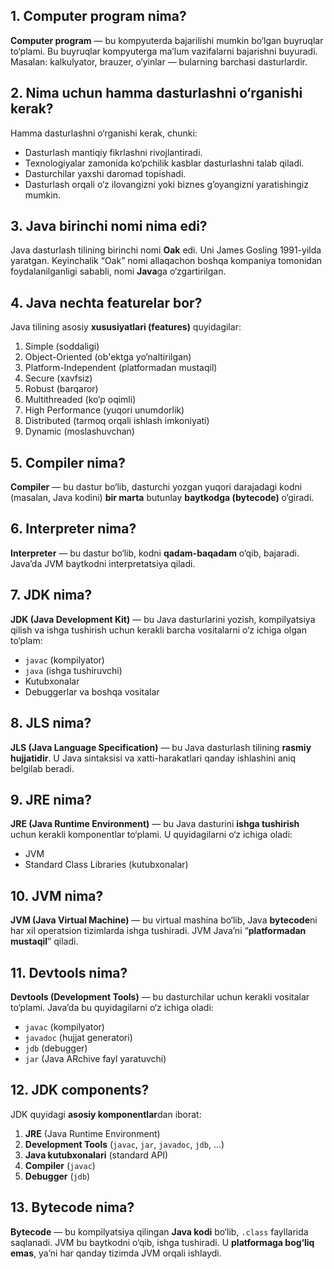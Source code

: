 
## 1. Computer program nima?
**Computer program** — bu kompyuterda bajarilishi mumkin bo‘lgan buyruqlar to‘plami. Bu buyruqlar kompyuterga ma’lum vazifalarni bajarishni buyuradi. Masalan: kalkulyator, brauzer, o‘yinlar — bularning barchasi dasturlardir.

## 2. Nima uchun hamma dasturlashni o‘rganishi kerak?
Hamma dasturlashni o‘rganishi kerak, chunki:
- Dasturlash mantiqiy fikrlashni rivojlantiradi.
- Texnologiyalar zamonida ko‘pchilik kasblar dasturlashni talab qiladi.
- Dasturchilar yaxshi daromad topishadi.
- Dasturlash orqali o‘z ilovangizni yoki biznes g’oyangizni yaratishingiz mumkin.

## 3. Java birinchi nomi nima edi?
Java dasturlash tilining birinchi nomi **Oak** edi. Uni James Gosling 1991-yilda yaratgan. Keyinchalik “Oak” nomi allaqachon boshqa kompaniya tomonidan foydalanilganligi sababli, nomi **Java**ga o‘zgartirilgan.

## 4. Java nechta featurelar bor?
Java tilining asosiy **xususiyatlari (features)** quyidagilar:
1. Simple (soddaligi)
2. Object-Oriented (ob'ektga yo‘naltirilgan)
3. Platform-Independent (platformadan mustaqil)
4. Secure (xavfsiz)
5. Robust (barqaror)
6. Multithreaded (ko‘p oqimli)
7. High Performance (yuqori unumdorlik)
8. Distributed (tarmoq orqali ishlash imkoniyati)
9. Dynamic (moslashuvchan)

## 5. Compiler nima?
**Compiler** — bu dastur bo‘lib, dasturchi yozgan yuqori darajadagi kodni (masalan, Java kodini) **bir marta** butunlay **baytkodga (bytecode)** o‘giradi.

## 6. Interpreter nima?
**Interpreter** — bu dastur bo‘lib, kodni **qadam-baqadam** o‘qib, bajaradi. Java’da JVM baytkodni interpretatsiya qiladi.

## 7. JDK nima?
**JDK (Java Development Kit)** — bu Java dasturlarini yozish, kompilyatsiya qilish va ishga tushirish uchun kerakli barcha vositalarni o‘z ichiga olgan to‘plam:
- `javac` (kompilyator)
- `java` (ishga tushiruvchi)
- Kutubxonalar
- Debuggerlar va boshqa vositalar

## 8. JLS nima?
**JLS (Java Language Specification)** — bu Java dasturlash tilining **rasmiy hujjatidir**. U Java sintaksisi va xatti-harakatlari qanday ishlashini aniq belgilab beradi.

## 9. JRE nima?
**JRE (Java Runtime Environment)** — bu Java dasturini **ishga tushirish** uchun kerakli komponentlar to‘plami. U quyidagilarni o‘z ichiga oladi:
- JVM
- Standard Class Libraries (kutubxonalar)

## 10. JVM nima?
**JVM (Java Virtual Machine)** — bu virtual mashina bo‘lib, Java **bytecode**ni har xil operatsion tizimlarda ishga tushiradi. JVM Java’ni “**platformadan mustaqil**” qiladi.

## 11. Devtools nima?
**Devtools (Development Tools)** — bu dasturchilar uchun kerakli vositalar to‘plami. Java’da bu quyidagilarni o‘z ichiga oladi:
- `javac` (kompilyator)
- `javadoc` (hujjat generatori)
- `jdb` (debugger)
- `jar` (Java ARchive fayl yaratuvchi)

## 12. JDK components?
JDK quyidagi **asosiy komponentlar**dan iborat:
1. **JRE** (Java Runtime Environment)
2. **Development Tools** (`javac`, `jar`, `javadoc`, `jdb`, ...)
3. **Java kutubxonalari** (standard API)
4. **Compiler** (`javac`)
5. **Debugger** (`jdb`)

## 13. Bytecode nima?
**Bytecode** — bu kompilyatsiya qilingan **Java kodi** bo‘lib, `.class` fayllarida saqlanadi. JVM bu baytkodni o‘qib, ishga tushiradi. U **platformaga bog‘liq emas**, ya’ni har qanday tizimda JVM orqali ishlaydi.
